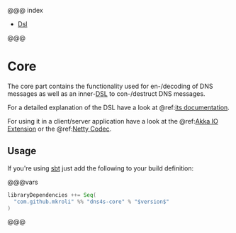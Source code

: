 @@@ index

* [Dsl](dsl.md)

@@@

Core
====

The core part contains the functionality used for en-/decoding of DNS
messages as well as an inner-[DSL] to con-/destruct DNS messages.

For a detailed explanation of the DSL have a look at @ref:[its documentation](dsl.md).

For using it in a client/server application have a look at the @ref:[Akka IO Extension](akka.md) or the @ref:[Netty Codec](netty.md).

## Usage
If you're using [sbt] just add the following to your build definition:

@@@vars
```scala
libraryDependencies ++= Seq(
  "com.github.mkroli" %% "dns4s-core" % "$version$"
)
```
@@@

[DSL]:http://en.wikipedia.org/wiki/Domain-specific_language
[sbt]:http://scala-sbt.org/

